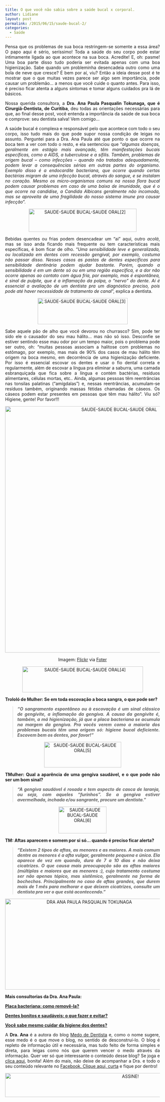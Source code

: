 ```yaml
---
title: O que você não sabia sobre a saúde bucal x corporal.
author: Lidiane
layout: post
permalink: /2015/06/15/saude-bucal-2/
categories:
  - Saúde
---
```

<p align="justify">
  Pensa que os problemas de sua boca restringem-se somente a essa área? O papo aqui é sério, seríssimo! Toda a saúde do seu corpo pode estar intimamente ligada ao que acontece na sua boca. Acredite! E, oh: pasme! Uma boa parte disso tudo poderia ser evitada apenas com uma boa higienização. Sabe quando um probleminha desencadeia outro como uma bola de neve que cresce? É bem por aí, viu? Então a ideia desse post é te mostrar que o que muitas vezes parece ser algo sem importância, pode causar um problemão… a menos que você cuide o quanto antes. Para isso, é preciso ficar atenta a alguns sintomas e tomar alguns cuidados pra lá de básicos.
</p>

<p align="justify">
  Nossa querida consultora, a <strong>Dra. Ana Paula Pasqualin Tokunaga, que é Cirurgiã-Dentista, de Curitiba</strong>, deu todas as orientações necessárias para que, ao final desse post, você entenda a importância da saúde de sua boca e comprove: seu dentista salva! Vem comigo…
</p>

<p align="justify">
  A saúde bucal é complexa e responsável pelo que acontece com todo o seu corpo, isso tudo mais do que pode supor nossa condição de leigas no assunto. Perguntei para a Dra. Ana Paula até que ponto o que ocorre na boca tem a ver com todo o resto, e ela sentenciou que “<em>algumas doenças, geralmente em estágio mais avançado, têm manifestações bucais específicas, como a AIDS, a tuberculose e a sífilis. Também, problemas de origem bucal &#8211; como infecções – quando não tratados adequadamente, podem levar a consequências sérias em outras partes do organismo. Exemplo disso é a endocardite bacteriana, que ocorre quando certas bactérias migram de uma infecção bucal, através do sangue, e se instalam no coração. Mesmo os micro-organismos comuns na nossa flora bucal podem causar problemas em caso de uma baixa de imunidade, que é o que ocorre na candidíse, a Candida Albicans geralmente não incomoda, mas se aproveita de uma fragilidade do nosso sistema imune pra causar infecção</em>”.
</p>

<p align="center">
  <a href="https://www.trololodemulher.com.br/2015/06/SAUDE-SAUDE-BUCAL-SAUDE-ORAL2.png"><img class="alignnone size-full wp-image-11032" src="https://www.trololodemulher.com.br/2015/06/SAUDE-SAUDE-BUCAL-SAUDE-ORAL2.png" alt="SAUDE-SAUDE BUCAL-SAUDE ORAL[2]" width="351" height="75" /></a>
</p>

<p align="justify">
  Bebidas quentes ou frias podem desencadear um “ai” aqui, outro <em>acolá</em>, mas se isso anda ficando mais frequente ou tem características mais específicas, é bom ficar de olho. “<em>Uma sensibilidade leve e generalizada, ou localizada em dentes com recessão gengival, por exemplo, costuma não passar disso. Nesses casos as pastas de dentes específicas para sensibilidade dentinária podem ajudar bastante. Porém, quando a sensibilidade é em um dente só ou em uma região específica, e a dor não ocorre apenas ao contato com água fria, por exemplo, mas é espontânea, é sinal de pulpite, que é a inflamação da polpa, o &#8220;nervo&#8221; do dente. Aí é essencial a avaliação de um dentista pra um diagnóstico preciso, pois pode até haver necessidade de tratamento de canal</em>”, explica a dentista.
</p>

<p align="center">
  <a href="https://www.trololodemulher.com.br/2015/06/SAUDE-SAUDE-BUCAL-SAUDE-ORAL3.png"><img class="alignnone size-full wp-image-11033" src="https://www.trololodemulher.com.br/2015/06/SAUDE-SAUDE-BUCAL-SAUDE-ORAL3.png" alt="SAUDE-SAUDE BUCAL-SAUDE ORAL[3]" width="293" height="85" /></a>
</p>

<p align="justify">
  Sabe aquele pão de alho que você devorou no churrasco? Sim, pode ter sido ele o causador do seu mau hálito… mas não só isso. Desconfie se estiver sentindo esse mau odor por um tempo maior, pois o problema pode ser outro, oh: “muitas pessoas associam a halitose com problemas no estômago, por exemplo, mas mais de 90% dos casos de mau hálito têm origem na boca mesmo, em decorrência de uma higienização deficiente. Por isso é essencial escovar os dentes e usar o fio dental correta e regularmente, além de escovar a língua pra eliminar a saburra, uma camada esbranquiçada que fica sobre a língua e contém bactérias, resíduos alimentares, células mortas, etc.. Ainda, algumas pessoas têm reentrâncias nas tonsilas palatinas (&#8220;amígdalas&#8221;) e, nessas reentrâncias, acumulam-se resíduos também, originando massas fétidas chamadas de cáseos. Os cáseos podem estar presentes em pessoas que têm mau hálito”. Viu só? Higiene, gente! Por favor!!!
</p>

<p align="center">
  <a href="https://www.trololodemulher.com.br/2015/06/SAUDE-SAUDE-BUCAL-SAUDE-ORAL.jpg"><img class="alignnone size-full wp-image-11028" src="https://www.trololodemulher.com.br/2015/06/SAUDE-SAUDE-BUCAL-SAUDE-ORAL.jpg" alt="SAUDE-SAUDE BUCAL-SAUDE ORAL" width="727" height="800" /></a>
</p>

<p align="center">
  Imagem: <a href="https://www.flickr.com/photos/drenka2/142760858/" target="_blank" rel="noopener noreferrer">Flickr</a> via <a href="http://foter.com/" target="_blank" rel="noopener noreferrer">Foter</a>
</p>

<p align="center">
  <a href="https://www.trololodemulher.com.br/2015/06/SAUDE-SAUDE-BUCAL-SAUDE-ORAL4.png"><img class="alignnone size-full wp-image-11034" src="https://www.trololodemulher.com.br/2015/06/SAUDE-SAUDE-BUCAL-SAUDE-ORAL4.png" alt="SAUDE-SAUDE BUCAL-SAUDE ORAL[4]" width="393" height="84" /></a>
</p>

<p align="justify">
  <strong>Trololó de Mulher: Se em toda escovação a boca sangra, o que pode ser?</strong>
</p>

> <p align="justify">
>   <em><strong>“O sangramento espontâneo ou à escovação é um sinal clássico de gengivite, a inflamação da gengiva. A causa da gengivite é, também, a má higienização, já que a placa bacteriana se acumula na margem da gengiva. Pra vocês verem como a maioria dos problemas bucais têm uma origem só: higiene bucal deficiente. Escovem bem os dentes, por favor!”</strong></em>
> </p>

<p align="center">
  <a href="https://www.trololodemulher.com.br/2015/06/SAUDE-SAUDE-BUCAL-SAUDE-ORAL5.png"><img class="alignnone size-full wp-image-11035" src="https://www.trololodemulher.com.br/2015/06/SAUDE-SAUDE-BUCAL-SAUDE-ORAL5.png" alt="SAUDE-SAUDE BUCAL-SAUDE ORAL[5]" width="251" height="83" /></a>
</p>

<p align="justify">
  <strong>TMulher: Qual a aparência de uma gengiva saudável, e o que pode não ser um bom sinal?</strong>
</p>

> <p align="justify">
>   <strong><em>“A gengiva saudável é rosada e tem aspecto de casca de laranja, ou seja, com aqueles &#8220;furinhos&#8221;. Se a gengiva estiver avermelhada, inchada e/ou sangrante, procure um dentista.”</em></strong>
> </p>

<p align="center">
  <a href="https://www.trololodemulher.com.br/2015/06/SAUDE-SAUDE-BUCAL-SAUDE-ORAL6.png"><img class="alignnone size-full wp-image-11036" src="https://www.trololodemulher.com.br/2015/06/SAUDE-SAUDE-BUCAL-SAUDE-ORAL6.png" alt="SAUDE-SAUDE BUCAL-SAUDE ORAL[6]" width="156" height="87" /></a>
</p>

<p align="justify">
  <strong>TM: Aftas aparecem e somem por si só&#8230; quando é preciso ficar alerta?</strong>
</p>

> <p align="justify">
>   <strong><em>“Existem 2 tipos de aftas, as menores e as maiores. A mais comum dentre as menores é a afta vulgar, geralmente pequena e única. Ela aparece de vez em quando, dura de 7 a 10 dias e não deixa cicatrizes. O que causa mais preocupação são as aftas maiores (múltiplas e maiores que as menores :), cujo tratamento costuma ser não apenas tópico, mas sistêmico, geralmente na forma de bochechos. Principalmente no caso de aftas grandes, que durem mais de 1 mês para melhorar e que deixem cicatrizes, consulte um dentista pra ver o que está acontecendo.”</em></strong>
> </p>

<p align="center">
  <a href="https://www.trololodemulher.com.br/2013/04/DRA-ANA-PAULA-PASQUALIN-TOKUNAGA.png"><img class="alignnone size-full wp-image-9417" src="https://www.trololodemulher.com.br/2013/04/DRA-ANA-PAULA-PASQUALIN-TOKUNAGA.png" alt="DRA ANA PAULA PASQUALIN TOKUNAGA" width="532" height="295" /></a>
</p>

<p align="justify">
  <strong>Mais consultorias da Dra. Ana Paula:</strong>
</p>

<p align="justify">
  <a href="http://www.trololodemulher.com.br/2015/03/16/placa-bacteriana/" target="_blank" rel="noopener noreferrer"><strong>Placa bacteriana: como removê-la?</strong></a>
</p>

<p align="justify">
  <a href="http://www.trololodemulher.com.br/2013/05/27/dentes-bonitos/" target="_blank" rel="noopener noreferrer"><strong>Dentes bonitos e saudáveis: o que fazer e evitar?</strong></a>
</p>

<p align="justify">
  <a href="http://www.trololodemulher.com.br/2012/04/02/higiene-dos-dentes/" target="_blank" rel="noopener noreferrer"><strong>Você sabe mesmo cuidar da higiene dos dentes?</strong></a>
</p>

<p align="justify">
  A <strong>Dra. Ana</strong> é a autora do blog <a href="http://medodedentista.com.br/" target="_blank" rel="noopener noreferrer">Medo de Dentista</a> e, como o nome sugere, esse medo é o que move o blog, no sentido de desconstruí-lo. O blog é repleto de informação útil e necessária, mas tudo feito de forma simples e direta, para leigas como nós que querem vencer o medo através da informação. Quer ver só que interessante o conteúdo desse blog? Se joga e <a href="http://medodedentista.com.br/" target="_blank" rel="noopener noreferrer">clica aqui</a>, bonita! Além do mais, não deixe de acompanhar a Dra. e todo o seu conteúdo relevante no <a href="https://www.facebook.com/medodedentista?fref=ts" target="_blank" rel="noopener noreferrer">Facebook. Clique aqui, curta</a> e fique por dentro!
</p>

<p align="center">
  <a href="http://feedburner.google.com/fb/a/mailverify?uri=blogBichaFemea&loc=en_US" target="_blank" rel="noopener noreferrer"><img class="alignnone size-full wp-image-10439" src="https://www.trololodemulher.com.br/2014/09/ASSINE.png" alt="ASSINE!" width="800" height="78" /></a>
</p>

<p align="justify">